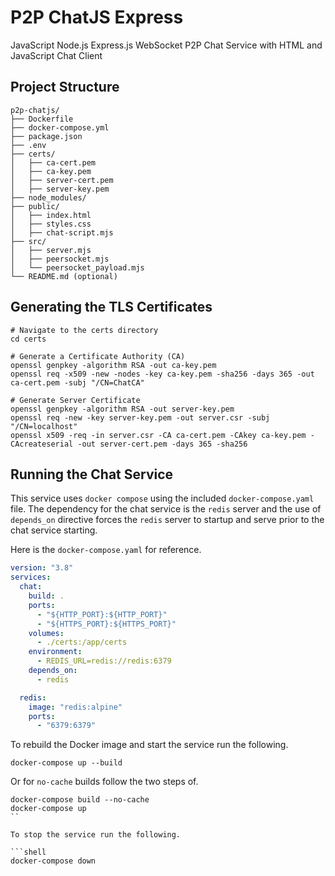 # P2P ChatJS Express
JavaScript Node.js Express.js WebSocket P2P Chat Service with HTML and JavaScript Chat Client


## Project Structure
```shell
p2p-chatjs/
├── Dockerfile
├── docker-compose.yml
├── package.json
├── .env
├── certs/
│   ├── ca-cert.pem
│   ├── ca-key.pem
│   ├── server-cert.pem
│   ├── server-key.pem
├── node_modules/
├── public/
│   ├── index.html
│   ├── styles.css
│   ├── chat-script.mjs
├── src/
│   ├── server.mjs
│   ├── peersocket.mjs
│   └── peersocket_payload.mjs
└── README.md (optional)
```



## Generating the TLS Certificates
```shell
# Navigate to the certs directory
cd certs

# Generate a Certificate Authority (CA)
openssl genpkey -algorithm RSA -out ca-key.pem
openssl req -x509 -new -nodes -key ca-key.pem -sha256 -days 365 -out ca-cert.pem -subj "/CN=ChatCA"

# Generate Server Certificate
openssl genpkey -algorithm RSA -out server-key.pem
openssl req -new -key server-key.pem -out server.csr -subj "/CN=localhost"
openssl x509 -req -in server.csr -CA ca-cert.pem -CAkey ca-key.pem -CAcreateserial -out server-cert.pem -days 365 -sha256
```


## Running the Chat Service

This service uses `docker compose` using the included `docker-compose.yaml` file. The dependency for the chat service is the `redis` server and the use of `depends_on` directive forces the `redis` server to startup and serve prior to the chat service starting. 

Here is the `docker-compose.yaml` for reference.

```yaml
version: "3.8"
services:
  chat:
    build: .
    ports:
      - "${HTTP_PORT}:${HTTP_PORT}"
      - "${HTTPS_PORT}:${HTTPS_PORT}"
    volumes:
      - ./certs:/app/certs
    environment:
      - REDIS_URL=redis://redis:6379
    depends_on:
      - redis

  redis:
    image: "redis:alpine"
    ports:
      - "6379:6379"
```

To rebuild the Docker image and start the service run the following.

```shell
docker-compose up --build
```
Or for `no-cache` builds follow the two steps of.

```shell
docker-compose build --no-cache
docker-compose up
``

To stop the service run the following.

```shell
docker-compose down
```
